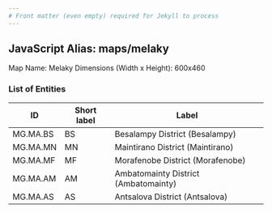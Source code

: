 ```yaml
---
# Front matter (even empty) required for Jekyll to process
---
```


## JavaScript Alias: maps/melaky

Map Name: Melaky
Dimensions (Width x Height): 600x460

### List of Entities

ID | Short label | Label
---|---|---|
MG.MA.BS|BS|Besalampy District (Besalampy)
MG.MA.MN|MN|Maintirano District (Maintirano)
MG.MA.MF|MF|Morafenobe District (Morafenobe)
MG.MA.AM|AM|Ambatomainty District (Ambatomainty)
MG.MA.AS|AS|Antsalova District (Antsalova)

